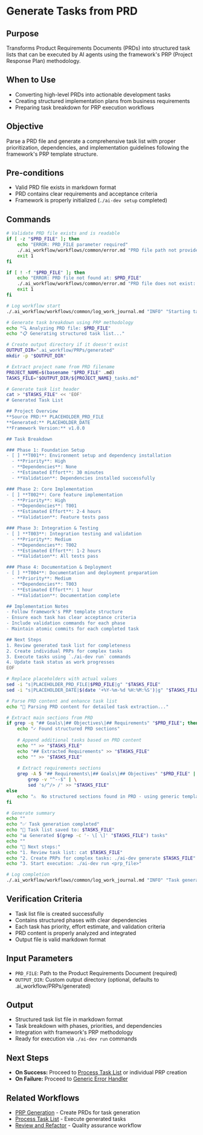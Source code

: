 # Generate Tasks from PRD

## Purpose
Transforms Product Requirements Documents (PRDs) into structured task lists that can be executed by AI agents using the framework's PRP (Project Response Plan) methodology.

## When to Use
- Converting high-level PRDs into actionable development tasks
- Creating structured implementation plans from business requirements
- Preparing task breakdown for PRP execution workflows

## Objective
Parse a PRD file and generate a comprehensive task list with proper prioritization, dependencies, and implementation guidelines following the framework's PRP template structure.

## Pre-conditions
- Valid PRD file exists in markdown format
- PRD contains clear requirements and acceptance criteria
- Framework is properly initialized (`./ai-dev setup` completed)

## Commands
```bash
# Validate PRD file exists and is readable
if [ -z "$PRD_FILE" ]; then
    echo "ERROR: PRD_FILE parameter required"
    ./.ai_workflow/workflows/common/error.md "PRD file path not provided"
    exit 1
fi

if [ ! -f "$PRD_FILE" ]; then
    echo "ERROR: PRD file not found at: $PRD_FILE"
    ./.ai_workflow/workflows/common/error.md "PRD file does not exist: $PRD_FILE"
    exit 1
fi

# Log workflow start
./.ai_workflow/workflows/common/log_work_journal.md "INFO" "Starting task generation from PRD: $PRD_FILE"

# Generate task breakdown using PRP methodology
echo "🔍 Analyzing PRD file: $PRD_FILE"
echo "📋 Generating structured task list..."

# Create output directory if it doesn't exist
OUTPUT_DIR=".ai_workflow/PRPs/generated"
mkdir -p "$OUTPUT_DIR"

# Extract project name from PRD filename
PROJECT_NAME=$(basename "$PRD_FILE" .md)
TASKS_FILE="$OUTPUT_DIR/${PROJECT_NAME}_tasks.md"

# Generate task list header
cat > "$TASKS_FILE" << 'EOF'
# Generated Task List

## Project Overview
**Source PRD:** PLACEHOLDER_PRD_FILE
**Generated:** PLACEHOLDER_DATE
**Framework Version:** v1.0.0

## Task Breakdown

### Phase 1: Foundation Setup
- [ ] **T001**: Environment setup and dependency installation
  - **Priority**: High
  - **Dependencies**: None
  - **Estimated Effort**: 30 minutes
  - **Validation**: Dependencies installed successfully

### Phase 2: Core Implementation
- [ ] **T002**: Core feature implementation
  - **Priority**: High
  - **Dependencies**: T001
  - **Estimated Effort**: 2-4 hours
  - **Validation**: Feature tests pass

### Phase 3: Integration & Testing
- [ ] **T003**: Integration testing and validation
  - **Priority**: Medium
  - **Dependencies**: T002
  - **Estimated Effort**: 1-2 hours
  - **Validation**: All tests pass

### Phase 4: Documentation & Deployment
- [ ] **T004**: Documentation and deployment preparation
  - **Priority**: Medium
  - **Dependencies**: T003
  - **Estimated Effort**: 1 hour
  - **Validation**: Documentation complete

## Implementation Notes
- Follow framework's PRP template structure
- Ensure each task has clear acceptance criteria
- Include validation commands for each phase
- Maintain atomic commits for each completed task

## Next Steps
1. Review generated task list for completeness
2. Create individual PRPs for complex tasks
3. Execute tasks using `./ai-dev run` commands
4. Update task status as work progresses
EOF

# Replace placeholders with actual values
sed -i "s|PLACEHOLDER_PRD_FILE|$PRD_FILE|g" "$TASKS_FILE"
sed -i "s|PLACEHOLDER_DATE|$(date '+%Y-%m-%d %H:%M:%S')|g" "$TASKS_FILE"

# Parse PRD content and enhance task list
echo "📝 Parsing PRD content for detailed task extraction..."

# Extract main sections from PRD
if grep -q "## Goals\|## Objectives\|## Requirements" "$PRD_FILE"; then
    echo "✓ Found structured PRD sections"
    
    # Append additional tasks based on PRD content
    echo "" >> "$TASKS_FILE"
    echo "## Extracted Requirements" >> "$TASKS_FILE"
    echo "" >> "$TASKS_FILE"
    
    # Extract requirements sections
    grep -A 5 "## Requirements\|## Goals\|## Objectives" "$PRD_FILE" | \
        grep -v "^--$" | \
        sed 's/^/> /' >> "$TASKS_FILE"
else
    echo "⚠️  No structured sections found in PRD - using generic template"
fi

# Generate summary
echo ""
echo "✅ Task generation completed"
echo "📄 Task list saved to: $TASKS_FILE"
echo "📊 Generated $(grep -c '- \[ \]' "$TASKS_FILE") tasks"
echo ""
echo "🔄 Next steps:"
echo "1. Review task list: cat $TASKS_FILE"
echo "2. Create PRPs for complex tasks: ./ai-dev generate $TASKS_FILE"
echo "3. Start execution: ./ai-dev run <prp_file>"

# Log completion
./.ai_workflow/workflows/common/log_work_journal.md "INFO" "Task generation completed: $TASKS_FILE"
```

## Verification Criteria
- Task list file is created successfully
- Contains structured phases with clear dependencies
- Each task has priority, effort estimate, and validation criteria
- PRD content is properly analyzed and integrated
- Output file is valid markdown format

## Input Parameters
- `PRD_FILE`: Path to the Product Requirements Document (required)
- `OUTPUT_DIR`: Custom output directory (optional, defaults to .ai_workflow/PRPs/generated)

## Output
- Structured task list file in markdown format
- Task breakdown with phases, priorities, and dependencies
- Integration with framework's PRP methodology
- Ready for execution via `./ai-dev run` commands

## Next Steps
- **On Success:** Proceed to [Process Task List](../run/process-task-list.md) or individual PRP creation
- **On Failure:** Proceed to [Generic Error Handler](../common/error.md)

## Related Workflows
- [PRP Generation](./01_create_prd.md) - Create PRDs for task generation
- [Process Task List](../run/process-task-list.md) - Execute generated tasks
- [Review and Refactor](../common/review-and-refactor.md) - Quality assurance workflow